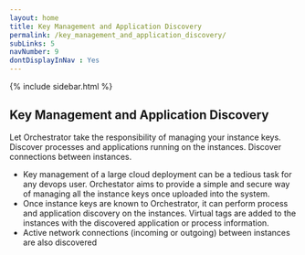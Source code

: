 ```yaml
---
layout: home
title: Key Management and Application Discovery
permalink: /key_management_and_application_discovery/
subLinks: 5
navNumber: 9
dontDisplayInNav : Yes
---
```

<div class='mainContent'>
<div class='sidebar-wrapper'>
{% include sidebar.html %}
</div>
<div class='content-area'>
<h2>Key Management and Application Discovery</h2>
<p>
Let Orchestrator take the responsibility of managing your instance keys. Discover processes and applications running on the instances. Discover connections between instances.</p>

<ul>
<li>Key management of a large cloud deployment can be a tedious task for any devops user. Orchestator aims to provide a simple and secure way of managing all the instance keys once uploaded into the system.</li>
<li>Once instance keys are known to Orchestrator, it can perform process and application discovery on the instances. Virtual tags are added to the instances with the discovered application or process information.</li>
<li>Active network connections (incoming or outgoing) between instances are also discovered 
</li>
</ul>
</div>
</div>